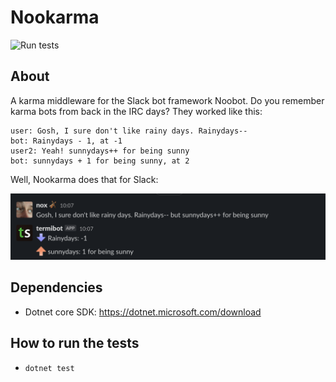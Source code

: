 # Nookarma

![Run tests](https://github.com/Mattsi-Jansky/nookarma/workflows/Run%20tests/badge.svg)

## About

A karma middleware for the Slack bot framework Noobot. Do you remember karma bots from back in the IRC days? They worked like this:

```
user: Gosh, I sure don't like rainy days. Rainydays--
bot: Rainydays - 1, at -1
user2: Yeah! sunnydays++ for being sunny
bot: sunnydays + 1 for being sunny, at 2
```

Well, Nookarma does that for Slack:

![A screenshot showing a Slack user saying "Gosh, I sure don't like rainy days. Rainydays-- but sunnydays++ for being sunny". A bot then responds with an emoji of a down arrow saying "Rainydays: -1" and an emoji of an up arrow saying "sunnydays: 1 for being sunny"](example.png)

## Dependencies

* Dotnet core SDK: https://dotnet.microsoft.com/download

## How to run the tests

* `dotnet test`
